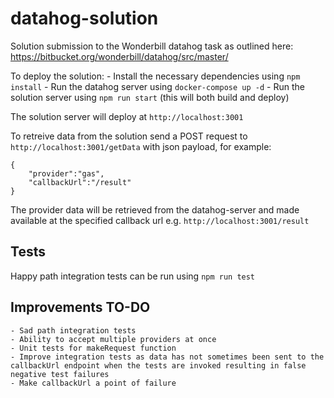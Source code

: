 # datahog-solution

Solution submission to the Wonderbill datahog task as outlined here: https://bitbucket.org/wonderbill/datahog/src/master/

To deploy the solution:
    - Install the necessary dependencies using `npm install`
    - Run the datahog server using `docker-compose up -d`
    - Run the solution server using `npm run start` (this will both build and deploy)

The solution server will deploy at `http://localhost:3001`

To retreive data from the solution send a POST request to `http://localhost:3001/getData` with json payload, for example:
```
{
    "provider":"gas",
    "callbackUrl":"/result"
}
```

The provider data will be retrieved from the datahog-server and made available at the specified callback url e.g. `http://localhost:3001/result`

## Tests

Happy path integration tests can be run using `npm run test`

## Improvements TO-DO
    - Sad path integration tests
    - Ability to accept multiple providers at once
    - Unit tests for makeRequest function
    - Improve integration tests as data has not sometimes been sent to the callbackUrl endpoint when the tests are invoked resulting in false negative test failures
    - Make callbackUrl a point of failure
